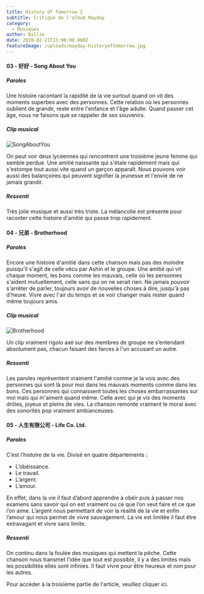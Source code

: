 ```yaml
---
title: History Of Tomorrow 2
subtitle: Critique de l'album Mayday
category:
  - Musiques
author: Billie
date: 2020-02-21T15:00:00.000Z
featureImage: /uploads/mayday-historyoftomorrow.jpg
---
```

#### 03 - 好好 - Song About You

##### Paroles

Une histoire racontant la rapidité de la vie surtout quand on vit des moments superbes avec des personnes. Cette relation où les personnes oublient de grandir, reste entre l'enfance et l'âge adulte. Quand passer cet âge, nous ne faisons que se rappeler de ses souvenirs.

##### Clip musical

![](/uploads/mayday-songaboutyou.PNG "SongAboutYou")

On peut voir deux lycéennes qui rencontrent une troisième jeune femme qui semble perdue. Une amitié naissante qui s'étale rapidement mais qui s'estompe tout aussi vite quand un garçon apparaît. Nous pouvons voir aussi des balançoires qui peuvent signifier la jeunesse et l'envie de ne jamais grandir.

##### Ressenti

Très jolie musique et aussi très triste. La mélancolie est présente pour raconter cette histoire d'amitié qui passe trop rapidement.

#### 04 - 兄弟 - Brotherhood

##### Paroles

Encore une histoire d'amitié dans cette chanson mais pas des moindre puisqu'il s'agit de celle vécu par Ashin et le groupe. Une amitié qui vit chaque moment, les bons comme les mauvais, celle où les personnes s'aident mutuellement, celle sans qui on ne serait rien. Ne jamais pouvoir s'arrêter de parler, toujours avoir de nouvelles choses à dire, jusqu'à pas d'heure. Vivre avec l'air du temps et se voir changer mais rester quand même toujours amis.

##### Clip musical

![](/uploads/mayday-brotherhood.PNG "Brotherhood")

Un clip vraiment rigolo axé sur des membres de groupe ne s’entendant absolument pas, chacun faisant des farces à l'un accusant un autre. 

##### Ressenti

Les paroles représentent vraiment l'amitié comme je la vois avec des personnes qui sont là pour moi dans les mauvais moments comme dans les bons. Ces personnes qui connaissent toutes les choses embarrassantes sur moi mais qui m'aiment quand même. Celle avec qui je vis des moments drôles, joyeux et pleins de vies. La chanson remonte vraiment le moral avec des sonorités pop vraiment ambianceuses.

#### 05 - 人生有限公司 - Life Co. Ltd.

##### Paroles

C’est l’histoire de la vie. Divisé en quatre départements : 

* L’obéissance.
* Le travail.
* L’argent.
* L’amour. 

En effet, dans la vie il faut d’abord apprendre à obéir puis à passer nos examens sans savoir qui on est vraiment ou ce que l’on veut faire et ce que l’on aime. L’argent nous permettant de voir la réalité de la vie et enfin l’amour qui nous permet de vivre sauvagement. La vie est limitée il faut être extravagant et vivre sans limite.

##### Ressenti

On continu dans la foulée des musiques qui mettent la pêche. Cette chanson nous transmet l’idée que tout est possible, il y a des limites mais les possibilités elles sont infinies. Il faut vivre pour être heureux et non pour les autres. 

Pour accéder à la troisième partie de l'article, veuillez cliquer ici.
